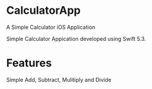 # CalculatorApp
A Simple Calculator iOS Application

Simple Calculator Appication developed using Swift 5.3.

# Features

Simple Add, Subtract, Mulitiply and Divide
